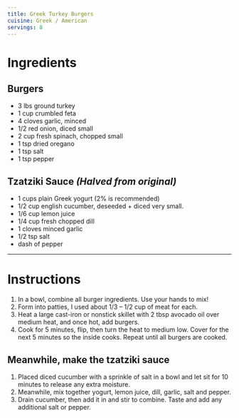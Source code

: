 ```yaml
---
title: Greek Turkey Burgers
cuisine: Greek / American
servings: 8
---
```


# Ingredients

## Burgers

-   3 lbs ground turkey
-   1 cup crumbled feta
-   4 cloves garlic, minced
-   1/2 red onion, diced small
-   2 cup fresh spinach, chopped small
-   1 tsp dried oregano
-   1 tsp salt
-   1 tsp pepper

## Tzatziki Sauce _(Halved from original)_

-   1 cups plain Greek yogurt (2% is recommended)
-   1/2 cup english cucumber, deseeded + diced very small.
-   1/6 cup lemon juice
-   1/4 cup fresh chopped dill
-   1 cloves minced garlic
-   1/2 tsp salt
-   dash of pepper

---

# Instructions

1. In a bowl, combine all burger ingredients. Use your hands to mix!
2. Form into patties, I used about 1/3 – 1/2 cup of meat for each.
3. Heat a large cast-iron or nonstick skillet with 2 tbsp avocado oil over medium heat, and once hot, add burgers.
4. Cook for 5 minutes, flip, then turn the heat to medium low. Cover for the next 5 minutes so the inside cooks. Repeat until all burgers are cooked.

## Meanwhile, make the tzatziki sauce

1. Placed diced cucumber with a sprinkle of salt in a bowl and let sit for 10 minutes to release any extra moisture.
2. Meanwhile, mix together yogurt, lemon juice, dill, garlic, salt and pepper.
3. Drain cucumber, then add it in and stir to combine. Taste and add any additional salt or pepper.
